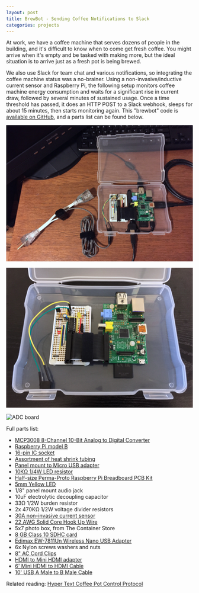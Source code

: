 ```yaml
---
layout: post
title: BrewBot - Sending Coffee Notifications to Slack
categories: projects
---
```

At work, we have a coffee machine that serves dozens of people in the building, and it's difficult to know when to come get fresh coffee. You might arrive when it's empty and be tasked with making more, but the ideal situation is to arrive just as a fresh pot is being brewed.

We also use Slack for team chat and various notifications, so integrating the coffee machine status was a no-brainer. Using a non-invasive/inductive current sensor and Raspberry Pi, the following setup monitors coffee machine energy consumption and waits for a significant rise in current draw, followed by several minutes of sustained usage. Once a time threshold has passed, it does an HTTP POST to a Slack webhook, sleeps for about 15 minutes, then starts monitoring again. This "brewbot" code is [available on GitHub](https://github.com/command-tab/brewbot), and a parts list can be found below.

![Completed kit](/static/brewbot_full_kit.jpg)

![Packaged in box](/static/brewbot_box.jpg)

![ADC board](/static/brewbot_adc_board.jpg)

Full parts list:

* [MCP3008 8-Channel 10-Bit Analog to Digital Converter](http://www.adafruit.com/products/856)
* [Raspberry Pi model B](http://www.adafruit.com/products/998)
* [16-pin IC socket](http://www.adafruit.com/products/2203)
* [Assortment of heat shrink tubing](http://www.adafruit.com/products/344)
* [Panel mount to Micro USB adapter](http://www.adafruit.com/products/937)
* [10KΩ 1/4W LED resistor](https://www.sparkfun.com/products/11508)
* [Half-size Perma-Proto Raspberry Pi Breadboard PCB Kit](http://www.adafruit.com/products/1148)
* [5mm Yellow LED](https://www.sparkfun.com/products/9594)
* 1/8" panel mount audio jack
* 10uF electrolytic decoupling capacitor
* 33Ω 1/2W burden resistor
* 2x 470KΩ 1/2W voltage divider resistors
* [30A non-invasive current sensor](https://www.sparkfun.com/products/11005)
* [22 AWG Solid Core Hook Up Wire](https://www.sparkfun.com/products/11367)
* 5x7 photo box, from The Container Store
* [8 GB Class 10 SDHC card](http://www.amazon.com/gp/product/B00B588HY2)
* [Edimax EW-7811Un Wireless Nano USB Adapter](http://www.amazon.com/dp/B005CLMJLU)
* 6x Nylon screws washers and nuts
* [8" AC Cord Clips](http://www.monoprice.com/Product?p_id=8617)
* [HDMI to Mini HDMI adapter](http://www.monoprice.com/Product?c_id=102&amp;cp_id=10242&amp;cs_id=1024201&amp;p_id=3645&amp;seq=1&amp;format=2)
* [6' Mini HDMI to HDMI Cable](http://www.monoprice.com/Product?c_id=104&amp;cp_id=10419&amp;cs_id=1041909&amp;p_id=3654&amp;seq=1&amp;format=2)
* [10' USB A Male to B Male Cable](http://www.acehardware.com/product/index.jsp?productId=29313236)

Related reading: [Hyper Text Coffee Pot Control Protocol](https://en.wikipedia.org/wiki/Hyper_Text_Coffee_Pot_Control_Protocol)
